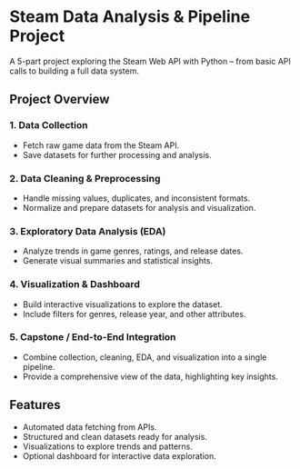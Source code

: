 # Steam Data Analysis & Pipeline Project

A 5-part project exploring the Steam Web API with Python – from basic API calls to building a full data system.

## Project Overview

### 1. Data Collection

* Fetch raw game data from the Steam API.
* Save datasets for further processing and analysis.

### 2. Data Cleaning & Preprocessing

* Handle missing values, duplicates, and inconsistent formats.
* Normalize and prepare datasets for analysis and visualization.

### 3. Exploratory Data Analysis (EDA)

* Analyze trends in game genres, ratings, and release dates.
* Generate visual summaries and statistical insights.

### 4. Visualization & Dashboard

* Build interactive visualizations to explore the dataset.
* Include filters for genres, release year, and other attributes.

### 5. Capstone / End-to-End Integration

* Combine collection, cleaning, EDA, and visualization into a single pipeline.
* Provide a comprehensive view of the data, highlighting key insights.

## Features

* Automated data fetching from APIs.
* Structured and clean datasets ready for analysis.
* Visualizations to explore trends and patterns.
* Optional dashboard for interactive data exploration.
